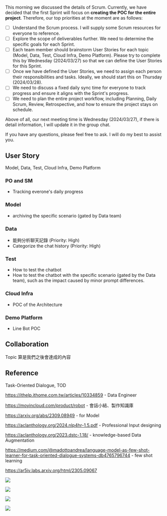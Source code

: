 This morning we discussed the details of Scrum. Currently, we have decided that the first Sprint will focus on **creating the POC for the entire project**. Therefore, our top priorities at the moment are as follows:

- [ ] Understand the Scrum process. I will supply some Scrum resources for everyone to reference.
- [ ] Explore the scope of deliverables further. We need to determine the specific goals for each Sprint.
- [ ] Each team member should brainstorm User Stories for each topic (Model, Data, Test, Cloud Infra, Demo Platform). Please try to complete this by Wednesday (2024/03/27) so that we can define the User Stories for this Sprint.
- [ ] Once we have defined the User Stories, we need to assign each person their responsibilities and tasks. Ideally, we should start this on Thursday (2024/03/28).
- [ ] We need to discuss a fixed daily sync time for everyone to track progress and ensure it aligns with the Sprint's progress.
- [ ] We need to plan the entire project workflow, including Planning, Daily Scrum, Review, Retrospective, and how to ensure the project stays on schedule.

Above of all, our next meeting time is Wednesday (2024/03/27), if there is detail information, I will update it in the group chat.

If you have any questions, please feel free to ask. I will do my best to assist you.




## User Story
Model, Data, Test, Cloud Infra, Demo Platform

### PO and SM

- Tracking everone's daily progress

### Model

- archiving the specific scenario (gated by Data team)

### Data

- 能夠分析聊天記錄 (Priority: High)
- Categorize the chat history (Priority: High)

### Test

- How to test the chatbot
- How to test the chatbot with the specific scenario (gated by the Data team), such as the impact caused by minor prompt differences.

### Cloud Infra

- POC of the Architecture

### Demo Platform

- Line Bot POC


## Collaboration


Topic 算是我們之後會達成的內容


## Reference

Task-Oriented Dialogue, TOD

https://ithelp.ithome.com.tw/articles/10334859 - Data Engineer

https://moyincloud.com/product/robot - 會話小結、製作知識庫


https://arxiv.org/abs/2309.08949 - for Model


https://aclanthology.org/2024.nlp4hr-1.5.pdf - Professional Input designing

https://aclanthology.org/2023.dstc-1.18/ - knowledge-based Data Augmentation

https://medium.com/@madottoandrea/language-model-as-few-shot-learner-for-task-oriented-dialogue-systems-db4765796744 - few shot learning

https://ar5iv.labs.arxiv.org/html/2305.09067


![](https://www.catalyzex.com/_next/image?url=https%3A%2F%2Fd3i71xaburhd42.cloudfront.net%2F1fcffc771fdebb50682d3aad716b955ef0e72fe3%2F1-Figure1-1.png&w=640&q=75)

![](https://www.researchgate.net/publication/342458244/figure/fig2/AS:906480949665793@1593133308705/General-overview-of-a-task-oriented-dialogue-system.png)

![](https://ar5iv.labs.arxiv.org/html/2305.09067/assets/x1.png)

![](https://ar5iv.labs.arxiv.org/html/2305.09067/assets/x2.png)


